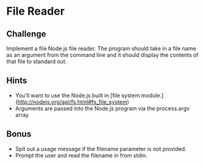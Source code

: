 File Reader
===========

Challenge
---------

Implement a file Node.js file reader. The program should take in a file name as an argument from the command line and it should display the contents of that file to standard out.

Hints
-----

- You'll want to use the Node.js built in [file system module.] (http://nodejs.org/api/fs.html#fs_file_system)
- Arguments are passed into the Node.js program via the process.argv array

Bonus
-----

- Spit out a usage message if the filename parameter is not provided.
- Prompt the user and read the filename in from stdin.